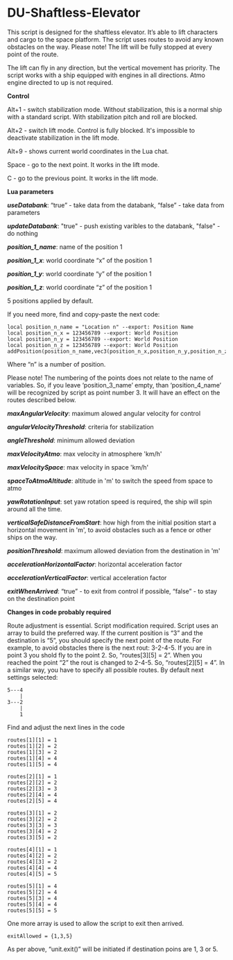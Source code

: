 # DU-Shaftless-Elevator

This script is designed for the shaftless elevator.
It’s able to lift characters and cargo to the space platform.
The script uses routes to avoid any known obstacles on the way.
Please note! The lift will be fully stopped at every point of the route.

The lift can fly in any direction, but the vertical movement has priority.
The script works with a ship equipped with engines in all directions.
Atmo engine directed to up is not required.


**Control**

Alt+1 - switch stabilization mode. Without stabilization, this is a normal ship with a standard script. With stabilization pitch and roll are blocked.

Alt+2 - switch lift mode. Control is fully blocked. It's impossible to deactivate stabilization in the lift mode.

Alt+9 - shows current world coordinates in the Lua chat.

Space - go to the next point. It works in the lift mode.

C - go to the previous point. It works in the lift mode.


**Lua parameters**

***useDatabank***: “true” - take data from the databank, “false” - take data from parameters

***updateDatabank***:  "true" - push existing varibles to the databank, "false" - do nothing


***position_1_name***: name of the position 1

***position_1_x***: world coordinate  “x” of the position 1

***position_1_y***: world coordinate  “y” of the position 1

***position_1_z***: world coordinate  “z” of the position 1

5 positions applied by default.

If you need more, find and copy-paste the next code:

```
local position_n_name = "Location n" --export: Position Name
local position_n_x = 123456789 --export: World Position
local position_n_y = 123456789 --export: World Position
local position_n_z = 123456789 --export: World Position
addPosition(position_n_name,vec3(position_n_x,position_n_y,position_n_z))
```
Where “n” is a number of position.

Please note!
The numbering of the points does not relate to the name of variables.
So, if you leave  ‘position_3_name’ empty, than ‘position_4_name’ will be recognized by script as point number 3. It will have an effect on the routes described below.

***maxAngularVelocity***: maximum alowed angular velocity for control

***angularVelocityThreshold***: criteria for stabilization

***angleThreshold***: minimum allowed deviation

***maxVelocityAtmo***: max velocity in atmosphere 'km/h'

***maxVelocitySpace***: max velocity in space 'km/h'

***spaceToAtmoAltitude***:  altitude in 'm' to switch the speed from space to atmo

***yawRotationInput***: set yaw rotation speed is required, the ship will spin around all the time.

***verticalSafeDistanceFromStart***: how high from the initial position start a horizontal movement in 'm', to avoid obstacles such as a fence or other ships on the way.

***positionThreshold***: maximum allowed deviation from the destination in 'm'

***accelerationHorizontalFactor***: horizontal acceleration factor

***accelerationVerticalFactor***: vertical acceleration factor

***exitWhenArrived***:   “true” -  to exit from control if possible,  “false” -  to stay on the destination point


**Changes in code probably required**

Route adjustment is essential. Script modification required.
Script uses an array to build the preferred way.
If the current position is “3” and the destination is “5”, you should specify the next point of the route.
For example, to avoid obstacles there is the next rout: 3-2-4-5.
If you are in point 3 you shold fly to the point 2.
So, “routes[3][5] = 2”.
When you reached the point “2” the rout is changed to 2-4-5.
So, “routes[2][5] = 4”.
In a similar way, you have to specify all possible routes.
By default next settings selected:
```
5---4
    |
3---2
    |
    1
```
Find and adjust the next lines in the code
```
routes[1][1] = 1
routes[1][2] = 2
routes[1][3] = 2
routes[1][4] = 4
routes[1][5] = 4

routes[2][1] = 1
routes[2][2] = 2
routes[2][3] = 3
routes[2][4] = 4
routes[2][5] = 4

routes[3][1] = 2
routes[3][2] = 2
routes[3][3] = 3
routes[3][4] = 2
routes[3][5] = 2

routes[4][1] = 1
routes[4][2] = 2
routes[4][3] = 2
routes[4][4] = 4
routes[4][5] = 5

routes[5][1] = 4
routes[5][2] = 4
routes[5][3] = 4
routes[5][4] = 4
routes[5][5] = 5
```

One more array is used to allow the script to exit then arrived.
```
exitAllowed = {1,3,5}
```
As per above, “unit.exit()” will be initiated if destination poins are 1, 3 or 5.
